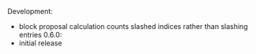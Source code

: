 Development:
  - block proposal calculation counts slashed indices rather than slashing entries
0.6.0:
  - initial release

